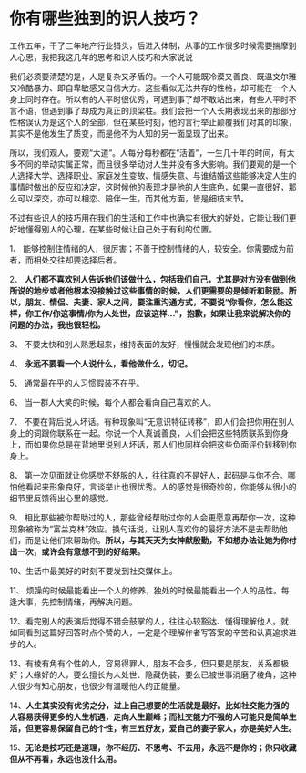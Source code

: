 # 你有哪些独到的识人技巧？

工作五年，干了三年地产行业猎头，后进入体制，从事的工作很多时候需要揣摩别人心思，我把我这几年的思考和识人技巧和大家说说

我们必须要清楚的是，人是复杂又矛盾的。一个人可能既冷漠又善良、既温文尔雅又冷酷暴力、即自卑敏感又自信大方。这些看似无法共存的性格，却可能在一个人身上同时存在。所以有的人平时很优秀，可遇到事了却不敢站出来，有些人平时不言不语，但遇到事了却成为真正的顶梁柱。我们会把一个人长期表现出来的那部分性格误认为是这个人的全部，但在某些时刻，他的言行举止颠覆我们对其的印象，其实不是他发生了质变，而是他不为人知的另一面显现了出来。

所以，我们观人，要观“大道”。人每分每秒都在“活着”，一生几十年的时间，有太多不同的举动实属正常，而且很多举动对人生并没有多大影响。我们要观的是一个人选择大学、选择职业、家庭发生变故、情感失意、与谁结婚这些能够决定人生的事情时做出的反应和决定，这时候他的表现才是他的人生底色，如果一直很好，那么可以深交，亦可以相恋、陪伴一生，而其他方面，皆是细枝末节。



不过有些识人的技巧用在我们的生活和工作中也确实有很大的好处，它能让我们更好地懂得别人的心理，在某些时候让自己处于有利的位置。

1、 能够控制住情绪的人，很厉害；不善于控制情绪的人，较安全。你需要成为前者，而相处交往却要选择后者。

2、 **人们都不喜欢别人告诉他们该做什么，包括我们自己，尤其是对方没有做到他所说的地步或者他根本没接触过这些事情的时候，人们更需要的是倾听和鼓励。所以，朋友、情侣、夫妻、家人之间，要注重沟通方式，不要说“你看你，怎么能这样，你工作/你这事情/你为人处世，应该这样...”，抱歉，如果让我来说解决你的问题的办法，我也很轻松。**

3、 不要太快和别人熟悉起来，维持表面的友好，慢慢就会发现他们的本质。

4、 **永远不要看一个人说什么，看他做什么，切记。**

5、 通常最在乎的人习惯假装不在乎。

6、 当一群人大笑的时候，每个人都会看向自己喜欢的人。

7、 不要在背后说人坏话。有种现象叫“无意识特征转移”，即人们会把你用在别人身上的词跟你联系在一起。你说一个人真诚善良，人们会把这些特质联系到你身上，而如果你总是在背地里说别人坏话，那人们也同样会把这些负面评价转移到你身上。

8、 第一次见面就让你感觉不舒服的人，往往真的不是好人，起码是与你不合。哪怕他看起来形象良好，言谈举止也很优秀。人的感觉是很奇妙的，你能够从很小的细节里反馈得出心里的感觉。

9、 相比那些被你帮助过的人，那些曾经帮助过你的人会更愿意再帮你一次，这种现象被称为“富兰克林”效应。换句话说，让别人喜欢你的最好方法不是去帮助他们，而是让他们来帮助你。**所以，与其天天为女神献殷勤，不如想办法让她为你付出一次，或许会有意想不到的好结果。**

10、生活中最美好的时刻不要发到社交媒体上。

11、 烦躁的时候最能看出一个人的修养，独处的时候最能看出一个人的品性。每逢大事，先控制情绪，再解决问题。

12、看完别人的表演后觉得不错会鼓掌的人，往往心较豁达、懂得理解他人。就如同看到这篇好回答时点个赞的人，一定是个理解作者写答案的辛苦和认真追求进步的人。

13、有棱有角有个性的人，容易得罪人，朋友不会多，但只要是朋友，关系都极好；人缘好的人，要么擅长为人处世、隐藏伪装，要么已被世事消磨了棱角，这种人很少有知心朋友，也很少有温暖他人的正能量。

14、**人生其实没有优劣之分，过上自己想要的生活就是最好。比如社交能力强的人容易获得更多的人生机遇，走向人生巅峰；而社交能力不强的人可能只是简单生活，但更容易保留自己的个性，有三五好友，爱自己的妻子家人，亦是美好人生。**

15、**无论是技巧还是道理，你不经历、不思考、不去用，永远不是你的；你只收藏但从不再看，永远也没什么用。**